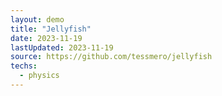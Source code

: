 ```yaml
---
layout: demo
title: "Jellyfish"
date: 2023-11-19
lastUpdated: 2023-11-19
source: https://github.com/tessmero/jellyfish
techs:
  - physics
---
```



